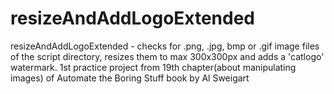 # resizeAndAddLogoExtended
resizeAndAddLogoExtended - checks for .png, .jpg, bmp or .gif image files of the script directory, resizes them to max 300x300px and adds a 'catlogo' watermark. 1st practice project from 19th chapter(about manipulating images) of Automate the Boring Stuff book by Al Sweigart
